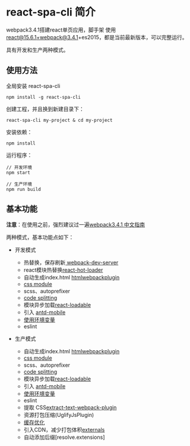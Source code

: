 # react-spa-cli 简介

webpack3.4.1搭建react单页应用，脚手架 使用 react@15.6.1+webpack@3.4.1+es2015，都是当前最新版本，可以完整运行。

具有开发和生产两种模式。

## 使用方法
全局安装 react-spa-cli
````
npm install -g react-spa-cli
````

创建工程，并且换到新建目录下：
````
react-spa-cli my-project & cd my-project
````

安装依赖：
````
npm install
````

运行程序：
````
// 开发环境
npm start

// 生产环境
npm run build
````
## 基本功能
**注意**：在使用之前，强烈建议过一遍[webpack3.4.1 中文指南](https://doc.webpack-china.org/guides/)

两种模式，基本功能点如下：
- 开发模式
  * 热替换，保存刷新[ webpack-dev-server ](https://doc.webpack-china.org/guides/hot-module-replacement/)
  * react模块热替换[react-hot-loader](https://github.com/gaearon/react-hot-loader/tree/master/docs#starter-kits)
  * 自动生成index.html [htmlwebpackplugin](https://doc.webpack-china.org/guides/output-management/#-htmlwebpackplugin)
  * [css module](http://www.ruanyifeng.com/blog/2016/06/css_modules.html)
  * scss、autoprefixer
  * [code splitting](https://doc.webpack-china.org/guides/code-splitting/)
  * 模块异步加载[react-loadable](https://www.npmjs.com/package/react-loadable)
  * 引入 [antd-mobile](https://mobile.ant.design/docs/react/introduce-cn)
  * [使用环境变量](https://doc.webpack-china.org/guides/environment-variables/)  
  * eslint

- 生产模式
  * 自动生成index.html [htmlwebpackplugin](https://doc.webpack-china.org/guides/output-management/#-htmlwebpackplugin)
  * [css module](http://www.ruanyifeng.com/blog/2016/06/css_modules.html)
  * scss、autoprefixer
  * [code splitting](https://doc.webpack-china.org/guides/code-splitting/)
  * 模块异步加载[react-loadable](https://www.npmjs.com/package/react-loadable)
  * 引入 [antd-mobile](https://mobile.ant.design/docs/react/introduce-cn)
  * [使用环境变量](https://doc.webpack-china.org/guides/environment-variables/)
  * eslint
  * 提取 CSS[extract-text-webpack-plugin](https://www.npmjs.com/package/extract-text-webpack-plugin)
  * 资源打包压缩(UglifyJsPlugin)
  * [缓存优化](https://doc.webpack-china.org/guides/caching/)
  * 引入CDN，减少打包体积[externals](https://doc.webpack-china.org/guides/author-libraries/#-externals)
  * 自动添加后缀[resolve.extensions]